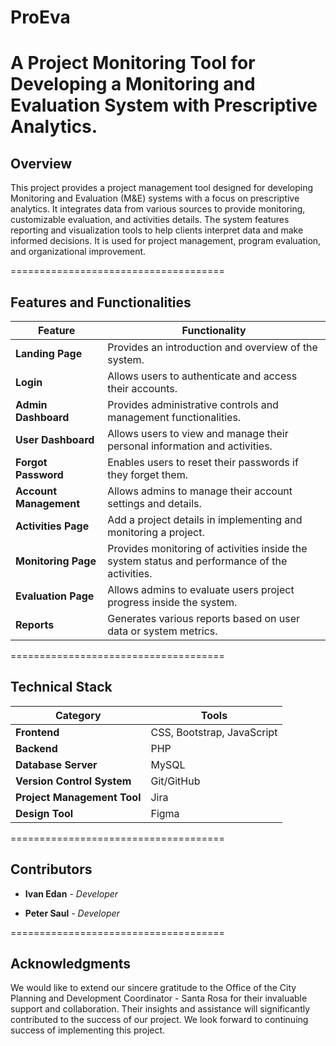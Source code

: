 # ProEva

A Project Monitoring Tool for Developing a Monitoring and Evaluation System with Prescriptive Analytics.
=====================================

## Overview

This project provides a project management tool designed for developing Monitoring and Evaluation (M&E) systems with a focus on prescriptive analytics. It integrates data from various sources to provide monitoring, customizable evaluation, and activities details. The system features reporting and visualization tools to help clients interpret data and make informed decisions. It is used for project management, program evaluation, and organizational improvement.

=====================================

## Features and Functionalities

| **Feature**          | **Functionality**                          |
|----------------------|--------------------------------------------|
| **Landing Page**     | Provides an introduction and overview of the system. |
| **Login**            | Allows users to authenticate and access their accounts. |
| **Admin Dashboard**  | Provides administrative controls and management functionalities. |
| **User Dashboard**   | Allows users to view and manage their personal information and activities. |
| **Forgot Password**  | Enables users to reset their passwords if they forget them. |
| **Account Management** | Allows admins to manage their account settings and details. |
| **Activities Page**  | Add a project details in implementing and monitoring a project. |
| **Monitoring Page**  | Provides monitoring of activities inside the system status and performance of the activities. |
| **Evaluation Page**  | Allows admins to evaluate users project progress inside the system. |
| **Reports**          | Generates various reports based on user data or system metrics. |

=====================================

## Technical Stack

| **Category**                  | **Tools**                   |
|-------------------------------|-----------------------------|
| **Frontend**                  | CSS, Bootstrap, JavaScript  |
| **Backend**                   | PHP                         |
| **Database Server**           | MySQL                       |
| **Version Control System**    | Git/GitHub                  |
| **Project Management Tool**   | Jira                        |
| **Design Tool**           | Figma                       |

=====================================

## Contributors

* **Ivan Edan** - *Developer*

* **Peter Saul** - *Developer* 

=====================================

## Acknowledgments

We would like to extend our sincere gratitude to the Office of the City Planning and Development Coordinator - Santa Rosa for their invaluable support and collaboration. Their insights and assistance will significantly contributed to the success of our project. We look forward to continuing success of implementing this project.

